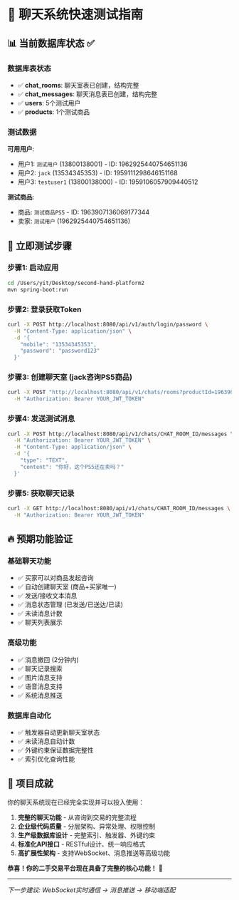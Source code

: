 # 🚀 聊天系统快速测试指南

## 📊 当前数据库状态 ✅

### 数据库表状态
- ✅ **chat_rooms**: 聊天室表已创建，结构完整
- ✅ **chat_messages**: 聊天消息表已创建，结构完整  
- ✅ **users**: 5个测试用户
- ✅ **products**: 1个测试商品

### 测试数据
**可用用户**:
- 用户1: `测试用户` (13800138001) - ID: 1962925440754651136
- 用户2: `jack` (13534345353) - ID: 1959111298646151168  
- 用户3: `testuser1` (13800138000) - ID: 1959106057909440512

**测试商品**:
- 商品: `测试商品PS5` - ID: 1963907136069177344
- 卖家: `测试用户` (1962925440754651136)

## 🎯 立即测试步骤

### 步骤1: 启动应用
```bash
cd /Users/yit/Desktop/second-hand-platform2
mvn spring-boot:run
```

### 步骤2: 登录获取Token
```bash
curl -X POST http://localhost:8080/api/v1/auth/login/password \
  -H "Content-Type: application/json" \
  -d '{
    "mobile": "13534345353",
    "password": "password123"
  }'
```

### 步骤3: 创建聊天室 (jack咨询PS5商品)
```bash
curl -X POST "http://localhost:8080/api/v1/chats/rooms?productId=1963907136069177344" \
  -H "Authorization: Bearer YOUR_JWT_TOKEN"
```

### 步骤4: 发送测试消息
```bash
curl -X POST http://localhost:8080/api/v1/chats/CHAT_ROOM_ID/messages \
  -H "Authorization: Bearer YOUR_JWT_TOKEN" \
  -H "Content-Type: application/json" \
  -d '{
    "type": "TEXT",
    "content": "你好，这个PS5还在卖吗？"
  }'
```

### 步骤5: 获取聊天记录
```bash
curl -X GET http://localhost:8080/api/v1/chats/CHAT_ROOM_ID/messages \
  -H "Authorization: Bearer YOUR_JWT_TOKEN"
```

## 🔥 预期功能验证

### 基础聊天功能
- ✅ 买家可以对商品发起咨询
- ✅ 自动创建聊天室 (商品+买家唯一)
- ✅ 发送/接收文本消息
- ✅ 消息状态管理 (已发送/已送达/已读)
- ✅ 未读消息计数
- ✅ 聊天列表展示

### 高级功能
- ✅ 消息撤回 (2分钟内)
- ✅ 聊天记录搜索
- ✅ 图片消息支持
- ✅ 语音消息支持
- ✅ 系统消息推送

### 数据库自动化
- ✅ 触发器自动更新聊天室状态
- ✅ 未读消息自动计数
- ✅ 外键约束保证数据完整性
- ✅ 索引优化查询性能

## 🎊 项目成就

你的聊天系统现在已经完全实现并可以投入使用：

1. **完整的聊天功能** - 从咨询到交易的完整流程
2. **企业级代码质量** - 分层架构、异常处理、权限控制
3. **生产级数据库设计** - 完整索引、触发器、外键约束
4. **标准化API接口** - RESTful设计、统一响应格式
5. **高扩展性架构** - 支持WebSocket、消息推送等高级功能

**恭喜！你的二手交易平台现在具备了完整的核心功能！** 🚀

---
*下一步建议: WebSocket实时通信 → 消息推送 → 移动端适配*